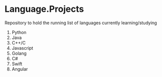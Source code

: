 # Language.Projects
Repository to hold the running list of languages currently learning/studying

1. Python
2. Java
3. C++/C
4. Javascript
5. Golang
6. C#
7. Swift
8. Angular

